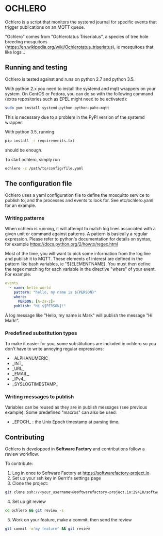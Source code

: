 # OCHLERO

Ochlero is a script that monitors the systemd journal for specific events that
trigger publications on an MQTT queue.

"Ochlero" comes from "Ochlerotatus Triseriatus", a species of tree hole breeding
mosquitoes (https://en.wikipedia.org/wiki/Ochlerotatus_triseriatus), ie
mosquitoes that like logs...

## Running and testing

Ochlero is tested against and runs on python 2.7 and python 3.5.

With python 2.x you need to install the systemd and mqtt wrappers on your system.
On CentOS or Fedora, you can do so with the following command (extra repositories
such as EPEL might need to be activated):

```bash
sudo yum install systemd-python python-paho-mqtt
```

This is necessary due to a problem in the PyPI version of the systemd wrapper.

With python 3.5, running

```bash
pip install -r requiremenits.txt
```

should be enough.

To start ochlero, simply run

```bash
ochlero -c /path/to/config/file.yaml
```

## The configuration file

Ochlero uses a yaml configuration file to define the mosquitto service to publish
to, and the processes and events to look for. See etc/ochlero.yaml for an example.

### Writing patterns

When ochlero is running, it will attempt to match log lines associated with a given
unit or command against patterns. A pattern is basically a regular expression.
Please refer to python's documentation for details on syntax, for example
https://docs.python.org/2/howto/regex.html

Most of the time, you will want to pick some information from the log line and
publish it to MQTT. These elements of interest are defined in the pattern like
bash variables, ie "${ELEMENTNAME}. You must then define the regex matching for
each variable in the directive "where" of your event. For example:

```yaml
events
  - name: hello world
    pattern: "hello, my name is ${PERSON}"
    where:
      PERSON: [A-Za-z]+
    publish: "Hi ${PERSON}!"
```

A log message like "Hello, my name is Mark" will publish the message "Hi Mark!".

### Predefined substitution types

To make it easier for you, some substitutions are included in ochlero so you don't
have to write annoying regular expressions:

* \_ALPHANUMERIC\_
* \_INT\_
* \_URL\_
* \_EMAIL\_
* \_IPv4\_
* \_SYSLOGTIMESTAMP\_

### Writing messages to publish

Variables can be reused as they are in publish messages (see previous example). Some
predefined "macros" can also be used:

* \_EPOCH\_ : the Unix Epoch timestamp at parsing time.

## Contributing

Ochlero is developped in **Software Factory** and contributions follow a review workflow.

To contribute:

1. Log in once to Software Factory at https://softwarefactory-project.io
2. Set up your ssh key in Gerrit's settings page
3. Clone the project:
```bash
git clone ssh://<your_username>@softwarefactory-project.io:29418/software-factory/ochlero.git
```
4. Set up git review
```bash
cd ochlero && git review -s
```
5. Work on your feature, make a commit, then send the review
```bash
git commit -m'my feature' && git review
```
